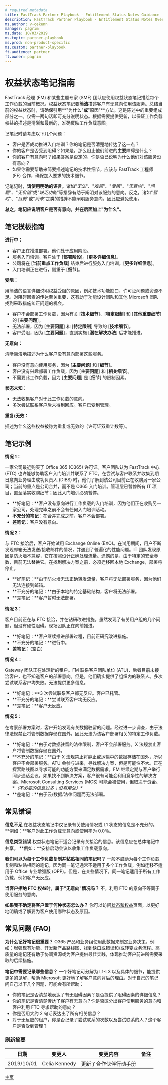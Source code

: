 ```yaml
---
# required metadata
title: FastTrack Partner Playbook - Entitlement Status Notes Guidance
description: FastTrack Partner Playbook - Entitlement Status Notes Overview
ms.author: v-cekenn
manager: pagrim
ms.date: 10/03/2019
ms.topic: partner-playbook
ms.prod: non-product-specific
ms.custom: partner-playbook
ft.audience: partner
ft.owner: pagrim
---
```


# 权益状态笔记指南

FastTrack 经理 (FM) 和某些主题专家 (SME) 团队应使用权益状态笔记描绘每个工作负载的当前概况。权益状态笔记要**简洁**描述客户有无意向使用该服务。总结当前的权益状态时，请确保引用**"为什么"**或**"原因"**方法。这是陈述中的重要组成部分之一。仅需一两句话即可充分说明状态。根据需要提供更新，以保证工作负载权益的描述是清晰和最新的，准确反映工作负载意图。

记笔记时请考虑以下几个问题：

  - 客户是否成功推进入门培训？你的笔记是否清楚地传达了这一点？
  - 你的客户是否受到阻碍？如果是，那么阻止他们前进的**主要**障碍是什么？
  - 你的客户有意向吗？如果答案是否定的，你是否已说明为什么他们对该服务没有意向？
  - 如果你需要帮助来简要描述笔记的技术性细节，应该与 FastTrack 工程师 (FE) 合作，确保加入要求的技术细节。

记笔记时，**请使用明确的语言**。诸如"*无法*"、"*难题*"、"*受阻*"、"*无意向*"、"*问题*"、"*无价值*"或"*缺乏功能*"等措辞有助于阐明对该服务的意向。反之，诸如"*暂时*"、"*目前*"或"*尚未*"之类的措辞不能阐明服务意向，因此应避免使用。

**总之，笔记应说明客户是否有意向，并在后面加上"**为什么**"。**

## 笔记模板指南

**进行中：**

  - 客户正在推进部署。他们处于应用阶段。
  - 服务入门培训。客户处于 \[**部署阶段**\]。\[**更多详细信息**\]。
  - 公司将在 \[**当前重点工作负载**\] 结束后进行服务入门培训。\[**更多详细信息**\]。
  - 入门培训正在进行，侧重于 \[**细节**\]。

**受阻：**

用简洁的语言详细说明权益受阻的原因，例如技术功能缺口、许可证问题或资源不足。对阻碍因素的传达至关重要，这有助于功能设计团队和其他 Microsoft 团队找到采取措施纠正问题的机会。

  - 客户不会部署工作负载，因为有关 \[**技术细节**\]、\[**特定限制**\] 和 \[**其他重要细节**\] 的 \[**主要问题**\]。
  - 无法部署，因为 \[**主要问题**\] 和 \[**特定限制**\] 导致的 \[**技术细节**\]。
  - 客户受阻，因为 \[**主要问题**\]，直到实施 \[**潜在解决办法**\] 后才能推进。

**无意向：**

清晰简洁地描述为什么客户没有意向部署这些服务。

  - 客户没有意向使用服务，因为 \[**主要问题**\] 和 \[**细节**\]。​
  - 客户没有兴趣部署工作负载，因为 \[**主要问题**\] 和 \[**相关细节**\]。​
  - 不需要此工作负载，因为 \[**主要问题**\] 是 \[**细节**\] 的限制因素。

**状态未知：**

  - 无法收集客户对于此工作负载的意向。
  - 多次尝试联系客户后未得到回应。客户已受到管理。

**重复/无效：**

描述为什么这些权益被称为重复或无效的（许可证双重计数等）。

## 笔记示例

**情况 1：**

一家公司最近购买了 Office 365 (O365) 许可证。客户团队认为 FastTrack 中心 (FTC) 也许能够协助客户入门培训并联系了 FTC。在尝试与客户联系并收集到期日意向业务理由成功负责人 (DIBS) 时，他们了解到该公司目前正在收购另一家公司；当前的重点是公司合并，而不是 O365 入门培训。管理层已暂停所有 IT 项目，直至落实收购细节；因此入门培训必须暂停。

  - **好笔记：**客户没有意向进行工作负载的入门培训，因为他们正在收购另一家公司，处理完毕之前不会有任何入门培训活动。
  - **不充分的笔记**：​在合并完成之前，客户不会部署。
  - **差笔记**：​客户没有意向。

**情况 2：**

与 FTC 接洽后，客户开始试用 Exchange Online (EXO)。在试用期间，用户不断发现邮箱无法发送/接收邮件的情况，并遇到了普遍化的性能问题。IT 团队发现原因是防火墙不兼容，它在按照设计正确处理流量。遗憾的是，由于特定的安全参数，目前无法替换它。在找到解决方案之前，必须迁移回本地 Exchange，部署将停止。

  - **好笔记：**由于防火墙无法正确转发流量，客户将无法部署服务，因为他们无法连接到邮箱。
  - **不充分的笔记：**由于本地的特定基础结构，客户将无法部署。
  - **差笔记：**客户暂时无法部署。

**情况 3：**

客户目前正在与 FTC 接洽，并在钻研改进措施。虽然发现了有关用户组的几个问题，但没有硬性阻碍。现场团队正在向前推进。

  - **好笔记：**客户继续推进部署过程，目前正研究改进措施。
  - **不充分的笔记：**进行中。
  - **差笔记：**（空白）

**情况 4：**

Gateway 团队正在处理新的租户。FM 联系客户团队单位 (ATU)，后者目前未接洽客户，也不知道客户的部署意向。但是，他们确实提供了组织内的联系人。多次尝试联系客户均失败。无法提供更多信息。

  - **好笔记：**3 次尝试联系客户都无反应。客户已托管。
  - **不充分的笔记：**尝试联系客户均无反应。
  - **差笔记：**客户无反应。

**情况 5：**

在考察部署方案时，客户开始发现有关数据驻留的问题。经过进一步调查，由于法律法规禁止将管制数据存储在国外，因此无法为该客户部署相关的特定工作负载。

  - **好笔记：**由于对数据驻留的法律限制，客户不会部署服务。X 法规禁止客户将管制数据存储在国外。
  - **不充分的笔记：**由于 X 法规禁止将静止或运输中的数据存储在国外，所以客户不会部署服务。ATU 会参与进来，寻找解决方案，但是可能性不大。正在探索路线图以寻求可能的功能方案来满足数据需求。FM 继续定期与客户举行同步通话会议。如果找不到解决方案，客户很有可能会利用竞争性的解决方案。Microsoft Consulting Services (MCS) 可能会被使用，但取决于资金。
  **（不必要的信息过多；没有用处）\**
  - **差笔记：**由于云/数据/法律问题而无法部署。

## 常见错误

**信息不足**
在权益状态笔记中仅记录有关使用情况或 L1 状态的信息是不充分的。
**例如：**客户对此工作负载无意向或使用率为 0.0％。

**信息类型错误**
权益状态笔记不适合记录有关接洽的信息。该信息应在总体笔记中共享。
**例如：**安排启动会议以收集工作负载意向。

**我们可以为每个工作负载复制并粘贴相同的笔记吗？**
一般不鼓励为每个工作负载复制和粘贴相同的笔记，因为同一笔记通常不适用于多个工作负载，例如迁移不适用于 Office 专业增强版 (OPP)。但是，在某些情况下，同一笔记适用于所有工作负载，例如客户无反应。
  
**当客户拒绝 FTC 权益时，属于"无意向"情况吗？**
不，利用 FTC 的意向不等同于使用服务的意向。

**如果我不确定将客户置于何种状态怎么办？**
你可以访问[状态和权益](l1l2l3-homepage-list.md)页面，以更好地明确或了解要为客户使用哪种状态及原因。

## 常见问题 (FAQ)

**为什么记好笔记很重要？**
O365 产品和业务组使用此数据来制定业务决策，例如：增强现有功能、开发新产品路线图、找到缺口或错误和/或转变业务流程。高质量的笔记还有助于协调资源或为客户提供最佳实践，体现推动客户前进所需要采取的后续措施。

**笔记中需要记录哪些信息？**
一个好笔记可分解为 L1-L3 以及具体的细节，能提供更多的见解，帮助 Microsoft 更好地了解客户意向背后的理由。对于自己的笔记问自己以下几个问题，可能会有所帮助：

  - 你的笔记是否清楚地表达了有无阻碍因素？是否提供了阻碍因素的详细信息？
  - 你的笔记是否清楚传达了客户有无意向？你是否区分出客户使用服务的意向和客户利用 FTC 寻求帮助的意向？
  - 你是否用大约 2 句话表达出了所有相关信息？
  - 对于无反应的租户，你是否记录了尝试联系的次数以及尝试联系的人？这个客户是否受到管理？

### 刷新摘要

|日期|变更人|变更内容|备注|
|---------|---------------|----------------------------|-------------|
|2019/10/01| Celia Kennedy| 更新了合作伙伴行动手册| |

[主页](http://partner-docs.microsoft.com)
